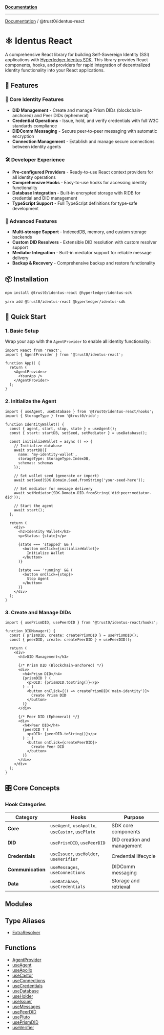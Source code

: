 [**Documentation**](../../README.md)

***

[Documentation](../../README.md) / @trust0/identus-react

# ⚛️ Identus React

A comprehensive React library for building Self-Sovereign Identity (SSI) applications with [Hyperledger Identus SDK](https://github.com/hyperledger-identus/sdk-ts). This library provides React components, hooks, and providers for rapid integration of decentralized identity functionality into your React applications.

## 🚀 Features

### 🎯 Core Identity Features
- **DID Management** - Create and manage Prism DIDs (blockchain-anchored) and Peer DIDs (ephemeral)
- **Credential Operations** - Issue, hold, and verify credentials with full W3C standards compliance
- **DIDComm Messaging** - Secure peer-to-peer messaging with automatic encryption
- **Connection Management** - Establish and manage secure connections between identity agents

### 🛠️ Developer Experience
- **Pre-configured Providers** - Ready-to-use React context providers for all identity operations
- **Comprehensive Hooks** - Easy-to-use hooks for accessing identity functionality
- **Database Integration** - Built-in encrypted storage with RIDB for credential and DID management
- **TypeScript Support** - Full TypeScript definitions for type-safe development

### 🔧 Advanced Features
- **Multi-storage Support** - IndexedDB, memory, and custom storage backends
- **Custom DID Resolvers** - Extensible DID resolution with custom resolver support
- **Mediator Integration** - Built-in mediator support for reliable message delivery
- **Backup & Recovery** - Comprehensive backup and restore functionality

## 📦 Installation

```bash
npm install @trust0/identus-react @hyperledger/identus-sdk
```

```bash
yarn add @trust0/identus-react @hyperledger/identus-sdk
```

## 🏁 Quick Start

### 1. Basic Setup

Wrap your app with the `AgentProvider` to enable all identity functionality:

```tsx
import React from 'react';
import { AgentProvider } from '@trust0/identus-react';

function App() {
  return (
    <AgentProvider>
      <YourApp />
    </AgentProvider>
  );
}
```

### 2. Initialize the Agent

```tsx
import { useAgent, useDatabase } from '@trust0/identus-react/hooks';
import { StorageType } from '@trust0/ridb';

function IdentityWallet() {
  const { agent, start, stop, state } = useAgent();
  const { start: startDB, setSeed, setMediator } = useDatabase();

  const initializeWallet = async () => {
    // Initialize database
    await startDB({
      name: 'my-identity-wallet',
      storageType: StorageType.IndexDB,
      schemas: schemas
    });

    // Set wallet seed (generate or import)
    await setSeed(SDK.Domain.Seed.fromString('your-seed-here'));
    
    // Set mediator for message delivery
    await setMediator(SDK.Domain.DID.fromString('did:peer:mediator-did'));

    // Start the agent
    await start();
  };

  return (
    <div>
      <h2>Identity Wallet</h2>
      <p>Status: {state}</p>
      
      {state === 'stopped' && (
        <button onClick={initializeWallet}>
          Initialize Wallet
        </button>
      )}
      
      {state === 'running' && (
        <button onClick={stop}>
          Stop Agent
        </button>
      )}
    </div>
  );
}
```

### 3. Create and Manage DIDs

```tsx
import { usePrismDID, usePeerDID } from '@trust0/identus-react/hooks';

function DIDManager() {
  const { prismDID, create: createPrismDID } = usePrismDID();
  const { peerDID, create: createPeerDID } = usePeerDID();

  return (
    <div>
      <h3>DID Management</h3>
      
      {/* Prism DID (Blockchain-anchored) */}
      <div>
        <h4>Prism DID</h4>
        {prismDID ? (
          <p>DID: {prismDID.toString()}</p>
        ) : (
          <button onClick={() => createPrismDID('main-identity')}>
            Create Prism DID
          </button>
        )}
      </div>

      {/* Peer DID (Ephemeral) */}
      <div>
        <h4>Peer DID</h4>
        {peerDID ? (
          <p>DID: {peerDID.toString()}</p>
        ) : (
          <button onClick={createPeerDID}>
            Create Peer DID
          </button>
        )}
      </div>
    </div>
  );
}
```

## 🎛️ Core Concepts

### Hook Categories

| Category | Hooks | Purpose |
|----------|--------|---------|
| **Core** | `useAgent`, `useApollo`, `useCastor`, `usePluto` | SDK core components |
| **DID** | `usePrismDID`, `usePeerDID` | DID creation and management |
| **Credentials** | `useIssuer`, `useHolder`, `useVerifier` | Credential lifecycle |
| **Communication** | `useMessages`, `useConnections` | DIDComm messaging |
| **Data** | `useDatabase`, `useCredentials` | Storage and retrieval |

## Modules

## Type Aliases

- [ExtraResolver](type-aliases/ExtraResolver.md)

## Functions

- [AgentProvider](functions/AgentProvider.md)
- [useAgent](functions/useAgent.md)
- [useApollo](functions/useApollo.md)
- [useCastor](functions/useCastor.md)
- [useConnections](functions/useConnections.md)
- [useCredentials](functions/useCredentials.md)
- [useDatabase](functions/useDatabase.md)
- [useHolder](functions/useHolder.md)
- [useIssuer](functions/useIssuer.md)
- [useMessages](functions/useMessages.md)
- [usePeerDID](functions/usePeerDID.md)
- [usePluto](functions/usePluto.md)
- [usePrismDID](functions/usePrismDID.md)
- [useVerifier](functions/useVerifier.md)
